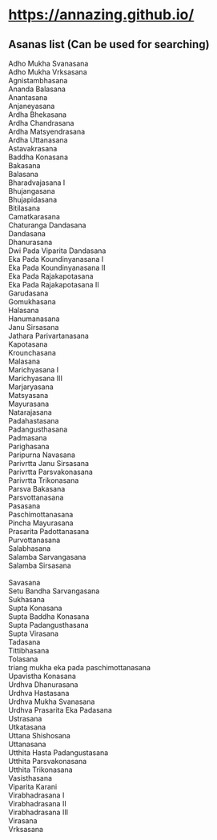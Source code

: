 # https://annazing.github.io/

## Asanas list (Can be used for searching)

Adho Mukha Svanasana<br>
Adho Mukha Vrksasana<br>
Agnistambhasana<br>
Ananda Balasana<br>
Anantasana<br>
Anjaneyasana<br>
Ardha Bhekasana<br>
Ardha Chandrasana<br>
Ardha Matsyendrasana<br>
Ardha Uttanasana<br>
Astavakrasana<br>
Baddha Konasana<br>
Bakasana<br>
Balasana<br>
Bharadvajasana I<br>
Bhujangasana<br>
Bhujapidasana<br>
Bitilasana<br>
Camatkarasana<br>
Chaturanga Dandasana<br>
Dandasana<br>
Dhanurasana<br>
Dwi Pada Viparita Dandasana<br>
Eka Pada Koundinyanasana I<br>
Eka Pada Koundinyanasana II<br>
Eka Pada Rajakapotasana<br>
Eka Pada Rajakapotasana II<br>
Garudasana<br>
Gomukhasana<br>
Halasana<br>
Hanumanasana<br>
Janu Sirsasana<br>
Jathara Parivartanasana<br>
Kapotasana<br>
Krounchasana<br>
Malasana<br>
Marichyasana I<br>
Marichyasana III<br>
Marjaryasana<br>
Matsyasana<br>
Mayurasana<br>
Natarajasana<br>
Padahastasana<br>
Padangusthasana<br>
Padmasana<br>
Parighasana<br>
Paripurna Navasana<br>
Parivrtta Janu Sirsasana<br>
Parivrtta Parsvakonasana<br>
Parivrtta Trikonasana<br>
Parsva Bakasana<br>
Parsvottanasana<br>
Pasasana<br>
Paschimottanasana<br>
Pincha Mayurasana<br>
Prasarita Padottanasana<br>
Purvottanasana<br>
Salabhasana<br>
Salamba Sarvangasana<br>
Salamba Sirsasana<br>
<br>
Savasana<br>
Setu Bandha Sarvangasana<br>
Sukhasana<br>
Supta Konasana<br>
Supta Baddha Konasana<br>
Supta Padangusthasana<br>
Supta Virasana<br>
Tadasana<br>
Tittibhasana<br>
Tolasana<br>
triang mukha eka pada paschimottanasana<br>
Upavistha Konasana<br>
Urdhva Dhanurasana<br>
Urdhva Hastasana<br>
Urdhva Mukha Svanasana<br>
Urdhva Prasarita Eka Padasana<br>
Ustrasana<br>
Utkatasana<br>
Uttana Shishosana<br>
Uttanasana<br>
Utthita Hasta Padangustasana<br>
Utthita Parsvakonasana<br>
Utthita Trikonasana<br>
Vasisthasana<br>
Viparita Karani<br>
Virabhadrasana I<br>
Virabhadrasana II<br>
Virabhadrasana III<br>
Virasana<br>
Vrksasana<br>